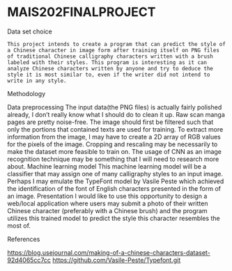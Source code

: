 # MAIS202FINALPROJECT
Data set choice

	This project intends to create a program that can predict the style of a Chinese character in image form after training itself on PNG files of traditional Chinese calligraphy characters written with a brush labeled with their styles. This program is interesting as it can analyze Chinese characters written by anyone and try to deduce the style it is most similar to, even if the writer did not intend to write in any style.

Methodology
	
Data preprocessing
The input data(the PNG files) is actually fairly polished already, I don’t really know what I should do to clean it up. Raw scan manga pages are pretty noise-free. The image should first be filtered such that only the portions that contained texts are used for training. To extract more information from the image, I may have to create a 2D array of RGB values for the pixels of the image. Cropping and rescaling may be necessarily to make the dataset more feasible to train on. The usage of CNN as an image recognition technique may be something that I will need to research more about.
Machine learning model
This machine learning model will be a classifier that may assign one of many calligraphy styles to an input image. Perhaps I may emulate the TypeFont model by Vasile Peste which achieved the identification of the font of English characters presented in the form of an image.
Presentation
I would like to use this opportunity to design a web/local application where users may submit a photo of their written Chinese character (preferably with a Chinese brush) and the program utilizes this trained model to predict the style this character resembles the most of.

References

https://blog.usejournal.com/making-of-a-chinese-characters-dataset-92d4065cc7cc
https://github.com/Vasile-Peste/Typefont.git
